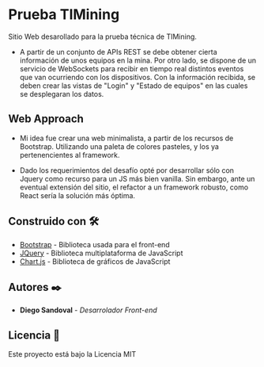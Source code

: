 # Prueba TIMining
Sitio Web desarollado para la prueba técnica de TIMining. 

*  A partir de un conjunto de APIs REST se debe obtener cierta información de unos equipos en la mina. Por otro lado, se dispone de un servicio de WebSockets para recibir en tiempo real distintos eventos que van ocurriendo con los dispositivos. Con la información recibida, se deben crear las vistas de "Login" y "Estado de equipos" en las cuales se desplegaran los datos.

## Web Approach

*  Mi idea fue crear una web minimalista, a partir de los recursos de Bootstrap. Utilizando una paleta de colores pasteles, y los ya pertenencientes al framework.

*  Dado los requerimientos del desafío opté por desarrollar sólo con Jquery como recurso para un JS más bien vanilla. Sin embargo, ante un eventual extensión del sitio, el refactor a un framework robusto, como React sería la solución más óptima. 


## Construido con 🛠️

* [Bootstrap](https://getbootstrap.com/) - Biblioteca usada para el front-end
* [JQuery](https://jquery.com/) - Biblioteca multiplataforma de JavaScript
* [Chart.js](https://chartjs.org/) - Biblioteca de gráficos de JavaScript


## Autores ✒️

* **Diego Sandoval** - *Desarrolador Front-end* 


## Licencia 📄

Este proyecto está bajo la Licencia MIT 

